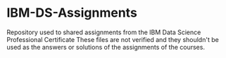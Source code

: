 # IBM-DS-Assignments
Repository used to shared assignments from the IBM Data Science Professional Certificate
These files are not verified and they shouldn't be used as the answers or solutions of the assignments of the courses.
